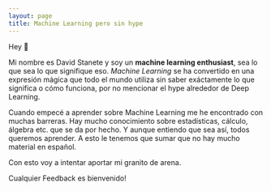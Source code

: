 ```yaml
---
layout: page
title: Machine Learning pero sin hype
---
```


Hey 🖖

Mi nombre es David Stanete y soy un **machine learning enthusiast**, sea lo que sea lo que signifique eso. *Machine Learning* se ha convertido en una expresión mágica que todo el mundo utiliza sin saber exáctamente lo que significa o cómo funciona, por no mencionar el hype alrededor de Deep Learning.

Cuando empecé a aprender sobre Machine Learning me he encontrado con muchas barreras. Hay mucho conocimiento sobre estadísticas, cálculo, álgebra etc. que se da por hecho. Y aunque entiendo que sea así, todos queremos aprender. A esto le tenemos que sumar que no hay mucho material en español.

Con esto voy a intentar aportar mi granito de arena.

Cualquier Feedback es bienvenido!
